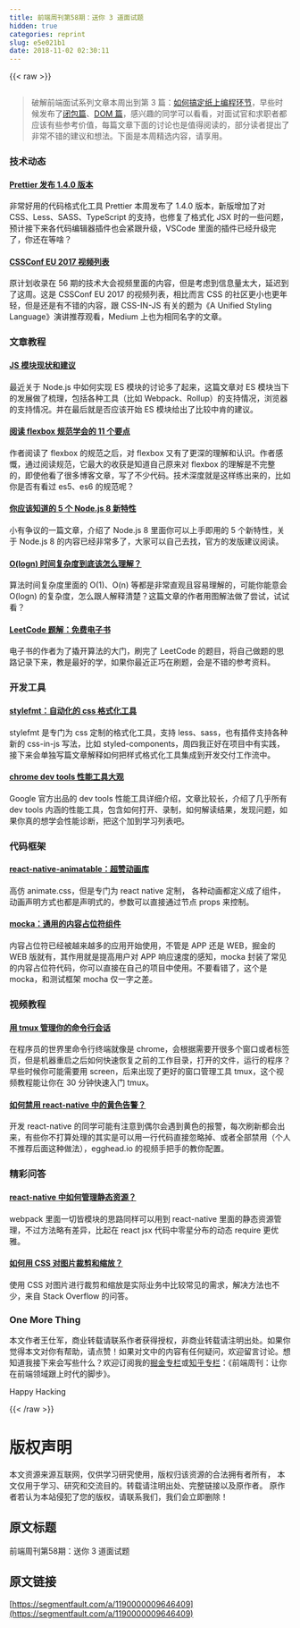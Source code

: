 ```yaml
---
title: 前端周刊第58期：送你 3 道面试题
hidden: true
categories: reprint
slug: e5e021b1
date: 2018-11-02 02:30:11
---
```


{{< raw >}}
<p><span class="img-wrap"><img data-src="/img/remote/1460000009646412" src="https://static.alili.tech/img/remote/1460000009646412" alt="" title="" style="cursor:pointer;display:inline"></span></p><blockquote><p>&#x7834;&#x89E3;&#x524D;&#x7AEF;&#x9762;&#x8BD5;&#x7CFB;&#x5217;&#x6587;&#x7AE0;&#x672C;&#x5468;&#x51FA;&#x5230;&#x7B2C; 3 &#x7BC7;&#xFF1A;<a href="https://zhuanlan.zhihu.com/p/27172276" rel="nofollow noreferrer" target="_blank">&#x5982;&#x4F55;&#x641E;&#x5B9A;&#x7EB8;&#x4E0A;&#x7F16;&#x7A0B;&#x73AF;&#x8282;</a>&#xFF0C;&#x65E9;&#x4E9B;&#x65F6;&#x5019;&#x53D1;&#x5E03;&#x4E86;<a href="https://zhuanlan.zhihu.com/p/25855075" rel="nofollow noreferrer" target="_blank">&#x95ED;&#x5305;&#x7BC7;</a>&#x3001;<a href="https://zhuanlan.zhihu.com/p/26420034" rel="nofollow noreferrer" target="_blank">DOM &#x7BC7;</a>&#xFF0C;&#x611F;&#x5174;&#x8DA3;&#x7684;&#x540C;&#x5B66;&#x53EF;&#x4EE5;&#x770B;&#x770B;&#xFF0C;&#x5BF9;&#x9762;&#x8BD5;&#x5B98;&#x548C;&#x6C42;&#x804C;&#x8005;&#x90FD;&#x5E94;&#x8BE5;&#x6709;&#x4E9B;&#x53C2;&#x8003;&#x4EF7;&#x503C;&#xFF0C;&#x6BCF;&#x7BC7;&#x6587;&#x7AE0;&#x4E0B;&#x9762;&#x7684;&#x8BA8;&#x8BBA;&#x4E5F;&#x662F;&#x503C;&#x5F97;&#x9605;&#x8BFB;&#x7684;&#xFF0C;&#x90E8;&#x5206;&#x8BFB;&#x8005;&#x63D0;&#x51FA;&#x4E86;&#x975E;&#x5E38;&#x4E0D;&#x9519;&#x7684;&#x5EFA;&#x8BAE;&#x548C;&#x60F3;&#x6CD5;&#x3002;&#x4E0B;&#x9762;&#x662F;&#x672C;&#x5468;&#x7CBE;&#x9009;&#x5185;&#x5BB9;&#xFF0C;&#x8BF7;&#x4EAB;&#x7528;&#x3002;</p></blockquote><h3 id="articleHeader0">&#x6280;&#x672F;&#x52A8;&#x6001;</h3><h4><a href="https://github.com/prettier/prettier/releases/tag/1.4.0" rel="nofollow noreferrer" target="_blank">Prettier &#x53D1;&#x5E03; 1.4.0 &#x7248;&#x672C;</a></h4><p>&#x975E;&#x5E38;&#x597D;&#x7528;&#x7684;&#x4EE3;&#x7801;&#x683C;&#x5F0F;&#x5316;&#x5DE5;&#x5177; Prettier &#x672C;&#x5468;&#x53D1;&#x5E03;&#x4E86; 1.4.0 &#x7248;&#x672C;&#xFF0C;&#x65B0;&#x7248;&#x589E;&#x52A0;&#x4E86;&#x5BF9; CSS&#x3001;Less&#x3001;SASS&#x3001;TypeScript &#x7684;&#x652F;&#x6301;&#xFF0C;&#x4E5F;&#x4FEE;&#x590D;&#x4E86;&#x683C;&#x5F0F;&#x5316; JSX &#x65F6;&#x7684;&#x4E00;&#x4E9B;&#x95EE;&#x9898;&#xFF0C;&#x9884;&#x8BA1;&#x63A5;&#x4E0B;&#x6765;&#x5404;&#x4EE3;&#x7801;&#x7F16;&#x8F91;&#x5668;&#x63D2;&#x4EF6;&#x4E5F;&#x4F1A;&#x7D27;&#x8DDF;&#x5347;&#x7EA7;&#xFF0C;VSCode &#x91CC;&#x9762;&#x7684;&#x63D2;&#x4EF6;&#x5DF2;&#x7ECF;&#x5347;&#x7EA7;&#x5B8C;&#x4E86;&#xFF0C;&#x4F60;&#x8FD8;&#x5728;&#x7B49;&#x5565;&#xFF1F;</p><h4><a href="https://www.youtube.com/watch?v=-9lhH72KlKY&amp;list=PL37ZVnwpeshF0XmpjKBJ3-0kvr3b5ZpJR" rel="nofollow noreferrer" target="_blank">CSSConf EU 2017 &#x89C6;&#x9891;&#x5217;&#x8868;</a></h4><p>&#x539F;&#x8BA1;&#x5212;&#x6536;&#x5F55;&#x5728; 56 &#x671F;&#x7684;&#x6280;&#x672F;&#x5927;&#x4F1A;&#x89C6;&#x9891;&#x91CC;&#x9762;&#x7684;&#x5185;&#x5BB9;&#xFF0C;&#x4F46;&#x662F;&#x8003;&#x8651;&#x5230;&#x4FE1;&#x606F;&#x91CF;&#x592A;&#x5927;&#xFF0C;&#x5EF6;&#x8FDF;&#x5230;&#x4E86;&#x8FD9;&#x5468;&#x3002;&#x8FD9;&#x662F; CSSConf EU 2017 &#x7684;&#x89C6;&#x9891;&#x5217;&#x8868;&#xFF0C;&#x76F8;&#x6BD4;&#x800C;&#x8A00; CSS &#x7684;&#x793E;&#x533A;&#x66F4;&#x5C0F;&#x4E5F;&#x66F4;&#x5E74;&#x8F7B;&#xFF0C;&#x4F46;&#x662F;&#x8FD8;&#x662F;&#x6709;&#x4E0D;&#x9519;&#x7684;&#x5185;&#x5BB9;&#xFF0C;&#x8DDF; CSS-IN-JS &#x6709;&#x5173;&#x7684;&#x9898;&#x4E3A;&#x300A;A Unified Styling Language&#x300B;&#x6F14;&#x8BB2;&#x63A8;&#x8350;&#x89C2;&#x770B;&#xFF0C;Medium &#x4E0A;&#x4E5F;&#x4E3A;&#x76F8;&#x540C;&#x540D;&#x5B57;&#x7684;&#x6587;&#x7AE0;&#x3002;</p><h3 id="articleHeader1">&#x6587;&#x7AE0;&#x6559;&#x7A0B;</h3><h4><a href="https://medium.com/webpack/the-state-of-javascript-modules-4636d1774358" rel="nofollow noreferrer" target="_blank">JS &#x6A21;&#x5757;&#x73B0;&#x72B6;&#x548C;&#x5EFA;&#x8BAE;</a></h4><p>&#x6700;&#x8FD1;&#x5173;&#x4E8E; Node.js &#x4E2D;&#x5982;&#x4F55;&#x5B9E;&#x73B0; ES &#x6A21;&#x5757;&#x7684;&#x8BA8;&#x8BBA;&#x591A;&#x4E86;&#x8D77;&#x6765;&#xFF0C;&#x8FD9;&#x7BC7;&#x6587;&#x7AE0;&#x5BF9; ES &#x6A21;&#x5757;&#x5F53;&#x4E0B;&#x7684;&#x53D1;&#x5C55;&#x505A;&#x4E86;&#x68B3;&#x7406;&#xFF0C;&#x5305;&#x62EC;&#x5404;&#x79CD;&#x5DE5;&#x5177;&#xFF08;&#x6BD4;&#x5982; Webpack&#x3001;Rollup&#xFF09;&#x7684;&#x652F;&#x6301;&#x60C5;&#x51B5;&#xFF0C;&#x6D4F;&#x89C8;&#x5668;&#x7684;&#x652F;&#x6301;&#x60C5;&#x51B5;&#x3002;&#x5E76;&#x5728;&#x6700;&#x540E;&#x5C31;&#x662F;&#x5426;&#x5E94;&#x8BE5;&#x5F00;&#x59CB; ES &#x6A21;&#x5757;&#x7ED9;&#x51FA;&#x4E86;&#x6BD4;&#x8F83;&#x4E2D;&#x80AF;&#x7684;&#x5EFA;&#x8BAE;&#x3002;</p><h4><a href="https://hackernoon.com/11-things-i-learned-reading-the-flexbox-spec-5f0c799c776b" rel="nofollow noreferrer" target="_blank">&#x9605;&#x8BFB; flexbox &#x89C4;&#x8303;&#x5B66;&#x4F1A;&#x7684; 11 &#x4E2A;&#x8981;&#x70B9;</a></h4><p>&#x4F5C;&#x8005;&#x9605;&#x8BFB;&#x4E86; flexbox &#x7684;&#x89C4;&#x8303;&#x4E4B;&#x540E;&#xFF0C;&#x5BF9; flexbox &#x53C8;&#x6709;&#x4E86;&#x66F4;&#x6DF1;&#x7684;&#x7406;&#x89E3;&#x548C;&#x8BA4;&#x8BC6;&#x3002;&#x4F5C;&#x8005;&#x611F;&#x6168;&#xFF0C;&#x901A;&#x8FC7;&#x9605;&#x8BFB;&#x89C4;&#x8303;&#xFF0C;&#x5B83;&#x6700;&#x5927;&#x7684;&#x6536;&#x83B7;&#x662F;&#x77E5;&#x9053;&#x81EA;&#x5DF1;&#x539F;&#x6765;&#x5BF9; flexbox &#x7684;&#x7406;&#x89E3;&#x662F;&#x4E0D;&#x5B8C;&#x6574;&#x7684;&#xFF0C;&#x5373;&#x4F7F;&#x4ED6;&#x770B;&#x4E86;&#x5F88;&#x591A;&#x535A;&#x5BA2;&#x6587;&#x7AE0;&#xFF0C;&#x5199;&#x4E86;&#x4E0D;&#x5C11;&#x4EE3;&#x7801;&#x3002;&#x6280;&#x672F;&#x6DF1;&#x5EA6;&#x5C31;&#x662F;&#x8FD9;&#x6837;&#x7EC3;&#x51FA;&#x6765;&#x7684;&#xFF0C;&#x6BD4;&#x5982;&#x4F60;&#x662F;&#x5426;&#x6709;&#x770B;&#x8FC7; es5&#x3001;es6 &#x7684;&#x89C4;&#x8303;&#x5462;&#xFF1F;</p><h4><a href="http://codingsans.com/blog/node-8" rel="nofollow noreferrer" target="_blank">&#x4F60;&#x5E94;&#x8BE5;&#x77E5;&#x9053;&#x7684; 5 &#x4E2A; Node.js 8 &#x65B0;&#x7279;&#x6027;</a></h4><p>&#x5C0F;&#x6709;&#x4E89;&#x8BAE;&#x7684;&#x4E00;&#x7BC7;&#x6587;&#x7AE0;&#xFF0C;&#x4ECB;&#x7ECD;&#x4E86; Node.js 8 &#x91CC;&#x9762;&#x4F60;&#x53EF;&#x4EE5;&#x4E0A;&#x624B;&#x5373;&#x7528;&#x7684; 5 &#x4E2A;&#x65B0;&#x7279;&#x6027;&#xFF0C;&#x5173;&#x4E8E; Node.js 8 &#x7684;&#x5185;&#x5BB9;&#x5DF2;&#x7ECF;&#x975E;&#x5E38;&#x591A;&#x4E86;&#xFF0C;&#x5927;&#x5BB6;&#x53EF;&#x4EE5;&#x81EA;&#x5DF1;&#x53BB;&#x627E;&#xFF0C;&#x5B98;&#x65B9;&#x7684;&#x53D1;&#x7248;&#x5EFA;&#x8BAE;&#x9605;&#x8BFB;&#x3002;</p><h4><a href="https://hackernoon.com/what-does-the-time-complexity-o-log-n-actually-mean-45f94bb5bfbf" rel="nofollow noreferrer" target="_blank">O(logn) &#x65F6;&#x95F4;&#x590D;&#x6742;&#x5EA6;&#x5230;&#x5E95;&#x8BE5;&#x600E;&#x4E48;&#x7406;&#x89E3;&#xFF1F;</a></h4><p>&#x7B97;&#x6CD5;&#x65F6;&#x95F4;&#x590D;&#x6742;&#x5EA6;&#x91CC;&#x9762;&#x7684; O(1)&#x3001;O(n) &#x7B49;&#x90FD;&#x662F;&#x975E;&#x5E38;&#x76F4;&#x89C2;&#x4E14;&#x5BB9;&#x6613;&#x7406;&#x89E3;&#x7684;&#xFF0C;&#x53EF;&#x80FD;&#x4F60;&#x80FD;&#x610F;&#x4F1A; O(logn) &#x7684;&#x590D;&#x6742;&#x5EA6;&#xFF0C;&#x600E;&#x4E48;&#x8DDF;&#x4EBA;&#x89E3;&#x91CA;&#x6E05;&#x695A;&#xFF1F;&#x8FD9;&#x7BC7;&#x6587;&#x7AE0;&#x7684;&#x4F5C;&#x8005;&#x7528;&#x56FE;&#x89E3;&#x6CD5;&#x505A;&#x4E86;&#x5C1D;&#x8BD5;&#xFF0C;&#x8BD5;&#x8BD5;&#x770B;&#xFF1F;</p><h4><a href="https://www.gitbook.com/book/siddontang/leetcode-solution/details" rel="nofollow noreferrer" target="_blank">LeetCode &#x9898;&#x89E3;&#xFF1A;&#x514D;&#x8D39;&#x7535;&#x5B50;&#x4E66;</a></h4><p>&#x7535;&#x5B50;&#x4E66;&#x7684;&#x4F5C;&#x8005;&#x4E3A;&#x4E86;&#x64AC;&#x5F00;&#x7B97;&#x6CD5;&#x7684;&#x5927;&#x95E8;&#xFF0C;&#x5237;&#x5B8C;&#x4E86; LeetCode &#x7684;&#x9898;&#x76EE;&#xFF0C;&#x5C06;&#x81EA;&#x5DF1;&#x505A;&#x9898;&#x7684;&#x601D;&#x8DEF;&#x8BB0;&#x5F55;&#x4E0B;&#x6765;&#xFF0C;&#x6559;&#x662F;&#x6700;&#x597D;&#x7684;&#x5B66;&#xFF0C;&#x5982;&#x679C;&#x4F60;&#x6700;&#x8FD1;&#x6B63;&#x5DE7;&#x5728;&#x5237;&#x9898;&#xFF0C;&#x4F1A;&#x662F;&#x4E0D;&#x9519;&#x7684;&#x53C2;&#x8003;&#x8D44;&#x6599;&#x3002;</p><h3 id="articleHeader2">&#x5F00;&#x53D1;&#x5DE5;&#x5177;</h3><h4><a href="https://github.com/morishitter/stylefmt" rel="nofollow noreferrer" target="_blank">stylefmt&#xFF1A;&#x81EA;&#x52A8;&#x5316;&#x7684; css &#x683C;&#x5F0F;&#x5316;&#x5DE5;&#x5177;</a></h4><p>stylefmt &#x662F;&#x4E13;&#x95E8;&#x4E3A; css &#x5B9A;&#x5236;&#x7684;&#x683C;&#x5F0F;&#x5316;&#x5DE5;&#x5177;&#xFF0C;&#x652F;&#x6301; less&#x3001;sass&#xFF0C;&#x4E5F;&#x6709;&#x63D2;&#x4EF6;&#x652F;&#x6301;&#x5404;&#x79CD;&#x65B0;&#x7684; css-in-js &#x5199;&#x6CD5;&#xFF0C;&#x6BD4;&#x5982; styled-components&#xFF0C;&#x5468;&#x56DB;&#x6211;&#x6B63;&#x597D;&#x5728;&#x9879;&#x76EE;&#x4E2D;&#x6709;&#x5B9E;&#x8DF5;&#xFF0C;&#x63A5;&#x4E0B;&#x6765;&#x4F1A;&#x5355;&#x72EC;&#x5199;&#x7BC7;&#x6587;&#x7AE0;&#x89E3;&#x91CA;&#x5982;&#x4F55;&#x628A;&#x6837;&#x5F0F;&#x683C;&#x5F0F;&#x5316;&#x5DE5;&#x5177;&#x96C6;&#x6210;&#x5230;&#x5F00;&#x53D1;&#x4EA4;&#x4ED8;&#x5DE5;&#x4F5C;&#x6D41;&#x4E2D;&#x3002;</p><h4><a href="https://developers.google.com/web/tools/chrome-devtools/evaluate-performance/reference" rel="nofollow noreferrer" target="_blank">chrome dev tools &#x6027;&#x80FD;&#x5DE5;&#x5177;&#x5927;&#x89C2;</a></h4><p>Google &#x5B98;&#x65B9;&#x51FA;&#x54C1;&#x7684; dev tools &#x6027;&#x80FD;&#x5DE5;&#x5177;&#x8BE6;&#x7EC6;&#x4ECB;&#x7ECD;&#xFF0C;&#x6587;&#x7AE0;&#x6BD4;&#x8F83;&#x957F;&#xFF0C;&#x4ECB;&#x7ECD;&#x4E86;&#x51E0;&#x4E4E;&#x6240;&#x6709; dev tools &#x5185;&#x6DB5;&#x7684;&#x6027;&#x80FD;&#x5DE5;&#x5177;&#xFF0C;&#x5305;&#x542B;&#x5982;&#x4F55;&#x6253;&#x5F00;&#x3001;&#x5F55;&#x5236;&#xFF0C;&#x5982;&#x4F55;&#x89E3;&#x8BFB;&#x7ED3;&#x679C;&#xFF0C;&#x53D1;&#x73B0;&#x95EE;&#x9898;&#xFF0C;&#x5982;&#x679C;&#x4F60;&#x771F;&#x7684;&#x60F3;&#x5B66;&#x4F1A;&#x6027;&#x80FD;&#x8BCA;&#x65AD;&#xFF0C;&#x628A;&#x8FD9;&#x4E2A;&#x52A0;&#x5230;&#x5B66;&#x4E60;&#x5217;&#x8868;&#x5427;&#x3002;</p><h3 id="articleHeader3">&#x4EE3;&#x7801;&#x6846;&#x67B6;</h3><h4><a href="https://github.com/oblador/react-native-animatable" rel="nofollow noreferrer" target="_blank">react-native-animatable&#xFF1A;&#x8D85;&#x8D5E;&#x52A8;&#x753B;&#x5E93;</a></h4><p>&#x9AD8;&#x4EFF; animate.css&#xFF0C;&#x4F46;&#x662F;&#x4E13;&#x95E8;&#x4E3A; react native &#x5B9A;&#x5236;&#xFF0C; &#x5404;&#x79CD;&#x52A8;&#x753B;&#x90FD;&#x5B9A;&#x4E49;&#x6210;&#x4E86;&#x7EC4;&#x4EF6;&#xFF0C;&#x52A8;&#x753B;&#x58F0;&#x660E;&#x65B9;&#x5F0F;&#x4E5F;&#x90FD;&#x662F;&#x58F0;&#x660E;&#x5F0F;&#x7684;&#xFF0C;&#x53C2;&#x6570;&#x53EF;&#x4EE5;&#x76F4;&#x63A5;&#x901A;&#x8FC7;&#x8282;&#x70B9; props &#x6765;&#x63A7;&#x5236;&#x3002;</p><h4><a href="https://github.com/Chalarangelo/mocka?utm_campaign=explore-email&amp;utm_medium=email&amp;utm_source=newsletter&amp;utm_term=weekly" rel="nofollow noreferrer" target="_blank">mocka&#xFF1A;&#x901A;&#x7528;&#x7684;&#x5185;&#x5BB9;&#x5360;&#x4F4D;&#x7B26;&#x7EC4;&#x4EF6;</a></h4><p>&#x5185;&#x5BB9;&#x5360;&#x4F4D;&#x7B26;&#x5DF2;&#x7ECF;&#x88AB;&#x8D8A;&#x6765;&#x8D8A;&#x591A;&#x7684;&#x5E94;&#x7528;&#x5F00;&#x59CB;&#x4F7F;&#x7528;&#xFF0C;&#x4E0D;&#x7BA1;&#x662F; APP &#x8FD8;&#x662F; WEB&#xFF0C;&#x6398;&#x91D1;&#x7684; WEB &#x7248;&#x5C31;&#x6709;&#xFF0C;&#x5176;&#x4F5C;&#x7528;&#x5C31;&#x662F;&#x63D0;&#x9AD8;&#x7528;&#x6237;&#x5BF9; APP &#x54CD;&#x5E94;&#x901F;&#x5EA6;&#x7684;&#x611F;&#x77E5;&#xFF0C;mocka &#x5C01;&#x88C5;&#x4E86;&#x5E38;&#x89C1;&#x7684;&#x5185;&#x5BB9;&#x5360;&#x4F4D;&#x7B26;&#x4EE3;&#x7801;&#xFF0C;&#x4F60;&#x53EF;&#x4EE5;&#x76F4;&#x63A5;&#x5728;&#x81EA;&#x5DF1;&#x7684;&#x9879;&#x76EE;&#x4E2D;&#x4F7F;&#x7528;&#x3002;&#x4E0D;&#x8981;&#x770B;&#x9519;&#x4E86;&#xFF0C;&#x8FD9;&#x4E2A;&#x662F; mocka&#xFF0C;&#x548C;&#x6D4B;&#x8BD5;&#x6846;&#x67B6; mocha &#x4EC5;&#x4E00;&#x5B57;&#x4E4B;&#x5DEE;&#x3002;</p><h3 id="articleHeader4">&#x89C6;&#x9891;&#x6559;&#x7A0B;</h3><h4><a href="https://egghead.io/courses/wrangle-your-terminal-with-tmux" rel="nofollow noreferrer" target="_blank">&#x7528; tmux &#x7BA1;&#x7406;&#x4F60;&#x7684;&#x547D;&#x4EE4;&#x884C;&#x4F1A;&#x8BDD;</a></h4><p>&#x5728;&#x7A0B;&#x5E8F;&#x5458;&#x7684;&#x4E16;&#x754C;&#x91CC;&#x547D;&#x4EE4;&#x884C;&#x7EC8;&#x7AEF;&#x5C31;&#x50CF;&#x662F; chrome&#xFF0C;&#x4F1A;&#x6839;&#x636E;&#x9700;&#x8981;&#x5F00;&#x5F88;&#x591A;&#x4E2A;&#x7A97;&#x53E3;&#x6216;&#x8005;&#x6807;&#x7B7E;&#x9875;&#xFF0C;&#x4F46;&#x662F;&#x673A;&#x5668;&#x91CD;&#x542F;&#x4E4B;&#x540E;&#x5982;&#x4F55;&#x5FEB;&#x901F;&#x6062;&#x590D;&#x4E4B;&#x524D;&#x7684;&#x5DE5;&#x4F5C;&#x76EE;&#x5F55;&#xFF0C;&#x6253;&#x5F00;&#x7684;&#x6587;&#x4EF6;&#xFF0C;&#x8FD0;&#x884C;&#x7684;&#x7A0B;&#x5E8F;&#xFF1F;&#x65E9;&#x4E9B;&#x65F6;&#x5019;&#x4F60;&#x53EF;&#x80FD;&#x9700;&#x8981;&#x7528; screen&#xFF0C;&#x540E;&#x6765;&#x51FA;&#x73B0;&#x4E86;&#x66F4;&#x597D;&#x7684;&#x7A97;&#x53E3;&#x7BA1;&#x7406;&#x5DE5;&#x5177; tmux&#xFF0C;&#x8FD9;&#x4E2A;&#x89C6;&#x9891;&#x6559;&#x7A0B;&#x80FD;&#x8BA9;&#x4F60;&#x5728; 30 &#x5206;&#x949F;&#x5FEB;&#x901F;&#x5165;&#x95E8; tmux&#x3002;</p><h4><a href="https://egghead.io/lessons/react-disable-and-ignore-yellow-box-warnings-in-react-native?utm_content=bufferdbed7&amp;utm_medium=social&amp;utm_source=twitter.com&amp;utm_campaign=buffer" rel="nofollow noreferrer" target="_blank">&#x5982;&#x4F55;&#x7981;&#x7528; react-native &#x4E2D;&#x7684;&#x9EC4;&#x8272;&#x544A;&#x8B66;&#xFF1F;</a></h4><p>&#x5F00;&#x53D1; react-native &#x7684;&#x540C;&#x5B66;&#x53EF;&#x80FD;&#x6709;&#x6CE8;&#x610F;&#x5230;&#x5076;&#x5C14;&#x4F1A;&#x9047;&#x5230;&#x9EC4;&#x8272;&#x7684;&#x62A5;&#x8B66;&#xFF0C;&#x6BCF;&#x6B21;&#x5237;&#x65B0;&#x90FD;&#x4F1A;&#x51FA;&#x6765;&#xFF0C;&#x6709;&#x4E9B;&#x4F60;&#x4E0D;&#x6253;&#x7B97;&#x5904;&#x7406;&#x7684;&#x5176;&#x5B9E;&#x662F;&#x53EF;&#x4EE5;&#x7528;&#x4E00;&#x884C;&#x4EE3;&#x7801;&#x76F4;&#x63A5;&#x5FFD;&#x7565;&#x6389;&#x3001;&#x6216;&#x8005;&#x5168;&#x90E8;&#x7981;&#x7528;&#xFF08;&#x4E2A;&#x4EBA;&#x4E0D;&#x63A8;&#x8350;&#x540E;&#x9762;&#x8FD9;&#x79CD;&#x505A;&#x6CD5;&#xFF09;&#xFF0C;egghead.io &#x7684;&#x89C6;&#x9891;&#x624B;&#x628A;&#x624B;&#x7684;&#x6559;&#x4F60;&#x914D;&#x7F6E;&#x3002;</p><h3 id="articleHeader5">&#x7CBE;&#x5F69;&#x95EE;&#x7B54;</h3><h4><a href="https://willowtreeapps.com/ideas/react-native-tips-and-tricks-2-0-managing-static-assets-with-absolute-paths/" rel="nofollow noreferrer" target="_blank">react-native &#x4E2D;&#x5982;&#x4F55;&#x7BA1;&#x7406;&#x9759;&#x6001;&#x8D44;&#x6E90;&#xFF1F;</a></h4><p>webpack &#x91CC;&#x9762;&#x4E00;&#x5207;&#x7686;&#x6A21;&#x5757;&#x7684;&#x601D;&#x8DEF;&#x540C;&#x6837;&#x53EF;&#x4EE5;&#x7528;&#x5230; react-native &#x91CC;&#x9762;&#x7684;&#x9759;&#x6001;&#x8D44;&#x6E90;&#x7BA1;&#x7406;&#xFF0C;&#x4E0D;&#x8FC7;&#x65B9;&#x6CD5;&#x7565;&#x6709;&#x5DEE;&#x5F02;&#xFF0C;&#x6BD4;&#x8D77;&#x5728; react jsx &#x4EE3;&#x7801;&#x4E2D;&#x96F6;&#x661F;&#x5206;&#x5E03;&#x7684;&#x52A8;&#x6001; require &#x66F4;&#x4F18;&#x96C5;&#x3002;</p><h4><a href="https://stackoverflow.com/questions/493296/css-display-an-image-resized-and-cropped" rel="nofollow noreferrer" target="_blank">&#x5982;&#x4F55;&#x7528; CSS &#x5BF9;&#x56FE;&#x7247;&#x88C1;&#x526A;&#x548C;&#x7F29;&#x653E;&#xFF1F;</a></h4><p>&#x4F7F;&#x7528; CSS &#x5BF9;&#x56FE;&#x7247;&#x8FDB;&#x884C;&#x88C1;&#x526A;&#x548C;&#x7F29;&#x653E;&#x662F;&#x5B9E;&#x9645;&#x4E1A;&#x52A1;&#x4E2D;&#x6BD4;&#x8F83;&#x5E38;&#x89C1;&#x7684;&#x9700;&#x6C42;&#xFF0C;&#x89E3;&#x51B3;&#x65B9;&#x6CD5;&#x4E5F;&#x4E0D;&#x5C11;&#xFF0C;&#x6765;&#x81EA; Stack Overflow &#x7684;&#x95EE;&#x7B54;&#x3002;</p><h3 id="articleHeader6">One More Thing</h3><p>&#x672C;&#x6587;&#x4F5C;&#x8005;&#x738B;&#x4ED5;&#x519B;&#xFF0C;&#x5546;&#x4E1A;&#x8F6C;&#x8F7D;&#x8BF7;&#x8054;&#x7CFB;&#x4F5C;&#x8005;&#x83B7;&#x5F97;&#x6388;&#x6743;&#xFF0C;&#x975E;&#x5546;&#x4E1A;&#x8F6C;&#x8F7D;&#x8BF7;&#x6CE8;&#x660E;&#x51FA;&#x5904;&#x3002;&#x5982;&#x679C;&#x4F60;&#x89C9;&#x5F97;&#x672C;&#x6587;&#x5BF9;&#x4F60;&#x6709;&#x5E2E;&#x52A9;&#xFF0C;&#x8BF7;&#x70B9;&#x8D5E;&#xFF01;&#x5982;&#x679C;&#x5BF9;&#x6587;&#x4E2D;&#x7684;&#x5185;&#x5BB9;&#x6709;&#x4EFB;&#x4F55;&#x7591;&#x95EE;&#xFF0C;&#x6B22;&#x8FCE;&#x7559;&#x8A00;&#x8BA8;&#x8BBA;&#x3002;&#x60F3;&#x77E5;&#x9053;&#x6211;&#x63A5;&#x4E0B;&#x6765;&#x4F1A;&#x5199;&#x4E9B;&#x4EC0;&#x4E48;&#xFF1F;&#x6B22;&#x8FCE;&#x8BA2;&#x9605;&#x6211;&#x7684;<a href="https://juejin.im/user/57a7f634d342d300576b738d" rel="nofollow noreferrer" target="_blank">&#x6398;&#x91D1;&#x4E13;&#x680F;</a>&#x6216;<a href="https://zhuanlan.zhihu.com/feweekly" rel="nofollow noreferrer" target="_blank">&#x77E5;&#x4E4E;&#x4E13;&#x680F;</a>&#xFF1A;&#x300A;&#x524D;&#x7AEF;&#x5468;&#x520A;&#xFF1A;&#x8BA9;&#x4F60;&#x5728;&#x524D;&#x7AEF;&#x9886;&#x57DF;&#x8DDF;&#x4E0A;&#x65F6;&#x4EE3;&#x7684;&#x811A;&#x6B65;&#x300B;&#x3002;</p><p>Happy Hacking</p>
{{< /raw >}}

# 版权声明
本文资源来源互联网，仅供学习研究使用，版权归该资源的合法拥有者所有，
本文仅用于学习、研究和交流目的。转载请注明出处、完整链接以及原作者。
原作者若认为本站侵犯了您的版权，请联系我们，我们会立即删除！

## 原文标题
前端周刊第58期：送你 3 道面试题

## 原文链接
[https://segmentfault.com/a/1190000009646409](https://segmentfault.com/a/1190000009646409)

